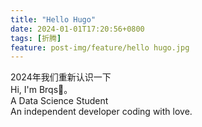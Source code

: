 ```yaml
---
title: "Hello Hugo"
date: 2024-01-01T17:20:56+0800
tags: [折腾]
feature: post-img/feature/hello hugo.jpg
---
```

2024年我们重新认识一下  
Hi, I'm Brqs👋。  
A Data Science Student   
An independent developer coding with love.  

